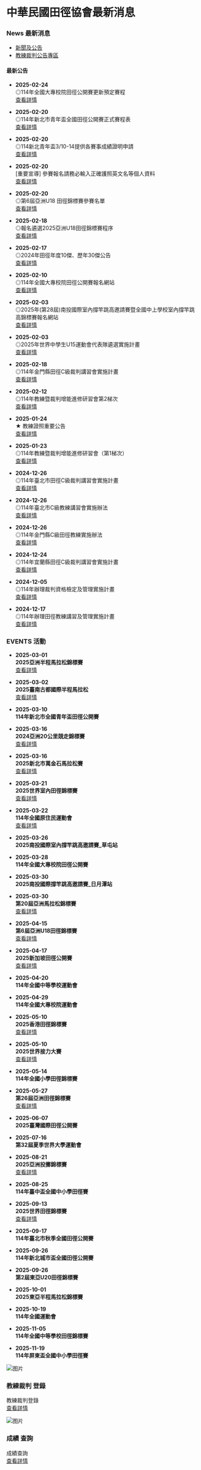 # 中華民國田徑協會最新消息

### News 最新消息

-   [新聞及公告](#tab-01 "新聞及公告")
-   [教練裁判公告專區](#tab-02 "教練裁判公告專區")

#### 最新公告

-   **2025-02-24**  
    ◎114年全國大專校院田徑公開賽更新預定賽程  
    [查看詳情](/public/news_data.aspx?id=13484 "◎114年全國大專校院田徑公開賽更新預定賽程")

-   **2025-02-20**  
    ◎114年新北市青年盃全國田徑公開賽正式賽程表  
    [查看詳情](/public/news_data.aspx?id=13476 "◎114年新北市青年盃全國田徑公開賽正式賽程表")

-   **2025-02-20**  
    ◎114新北青年盃3/10-14提供各賽事成績證明申請  
    [查看詳情](/public/news_data.aspx?id=13490 "◎114新北青年盃3/10-14提供各賽事成績證明申請")

-   **2025-02-20**  
    \[重要宣導\] 參賽報名請務必輸入正確護照英文名等個人資料  
    [查看詳情](/public/news_data.aspx?id=13491 "[重要宣導] 參賽報名請務必輸入正確護照英文名等個人資料")

-   **2025-02-20**  
    ◎第6屆亞洲U18 田徑錦標賽參賽名單  
    [查看詳情](/public/news_data.aspx?id=13492 "◎第6屆亞洲U18 田徑錦標賽參賽名單")

-   **2025-02-18**  
    ◎報名遴選2025亞洲U18田徑錦標賽程序  
    [查看詳情](/public/news_data.aspx?id=13429 "◎報名遴選2025亞洲U18田徑錦標賽程序")

-   **2025-02-17**  
    ◎2024年田徑年度10傑、歷年30傑公告  
    [查看詳情](/public/news_data.aspx?id=13488 "◎2024年田徑年度10傑、歷年30傑公告")

-   **2025-02-10**  
    ◎114年全國大專校院田徑公開賽報名網站  
    [查看詳情](https://reurl.cc/A6zNpZ "◎114年全國大專校院田徑公開賽報名網站")

-   **2025-02-03**  
    ◎2025年(第28屆)南投國際室內撐竿跳高邀請賽暨全國中上學校室內撐竿跳高錦標賽報名網站  
    [查看詳情](https://w2.athletics.org.tw/ntpv2025/orgo.php "◎2025年(第28屆)南投國際室內撐竿跳高邀請賽暨全國中上學校室內撐竿跳高錦標賽報名網站")

-   **2025-02-03**  
    ◎2025年世界中學生U15運動會代表隊遴選實施計畫  
    [查看詳情](/Upload/news/2501220007_1140205044_ATTACH1.pdf "◎2025年世界中學生U15運動會代表隊遴選實施計畫")

-   **2025-02-18**  
    ◎114年金門縣田徑C級裁判講習會實施計畫  
    [查看詳情](/public/news_data.aspx?id=13489 "◎114年金門縣田徑C級裁判講習會實施計畫")

-   **2025-02-12**  
    ◎114年教練暨裁判增能進修研習會第2梯次  
    [查看詳情](/public/news_data.aspx?id=13485 "◎114年教練暨裁判增能進修研習會第2梯次")

-   **2025-01-24**  
    ★ 教練證照重要公告  
    [查看詳情](/public/news_data.aspx?id=13467 "★ 教練證照重要公告")

-   **2025-01-23**  
    ◎114年教練暨裁判增能進修研習會（第1梯次）  
    [查看詳情](/public/news_data.aspx?id=13481 "◎114年教練暨裁判增能進修研習會（第1梯次）")

-   **2024-12-26**  
    ◎114年臺北市田徑C級裁判講習會實施計畫  
    [查看詳情](/public/news_data.aspx?id=13466 "◎114年臺北市田徑C級裁判講習會實施計畫")

-   **2024-12-26**  
    ◎114年臺北市C級教練講習會實施辦法  
    [查看詳情](/public/news_data.aspx?id=13468 "◎114年臺北市C級教練講習會實施辦法")

-   **2024-12-26**  
    ◎114年金門縣C級田徑教練實施辦法  
    [查看詳情](/public/news_data.aspx?id=13469 "◎114年金門縣C級田徑教練實施辦法")

-   **2024-12-24**  
    ◎114年宜蘭縣田徑C級裁判講習會實施計畫  
    [查看詳情](/public/news_data.aspx?id=13465 "◎114年宜蘭縣田徑C級裁判講習會實施計畫")

-   **2024-12-05**  
    ◎114年辦理裁判資格檢定及管理實施計畫  
    [查看詳情](/public/news_data.aspx?id=13461 "◎114年辦理裁判資格檢定及管理實施計畫")

-   **2024-12-17**  
    ◎114年辦理田徑教練講習及管理實施計畫  
    [查看詳情](/public/news_data.aspx?id=13458 "◎114年辦理田徑教練講習及管理實施計畫")


### EVENTS 活動

-   **2025-03-01**  
    **2025亞洲半程馬拉松錦標賽**  
    [查看詳情](https://asianathletics.com/)

-   **2025-03-02**  
    **2025臺南古都國際半程馬拉松**  
    [查看詳情](https://www.facebook.com/tainanhalfmarathon/)

-   **2025-03-10**  
    **114年新北市全國青年盃田徑公開賽**

-   **2025-03-16**  
    **2024亞洲20公里競走錦標賽**  
    [查看詳情](https://www.jaaf.or.jp/news/article/19374/?competition=1815)

-   **2025-03-16**  
    **2025新北市萬金石馬拉松賽**  
    [查看詳情](https://wanjinshi-marathon.com.tw/)

-   **2025-03-21**  
    **2025世界室內田徑錦標賽**  
    [查看詳情](https://worldathletics.org/competitions/world-athletics-indoor-championships/nanjing25)

-   **2025-03-22**  
    **114年全國原住民運動會**  
    [查看詳情](https://114kaohsiung.khsport.tw/Module/Home/Index.php)

-   **2025-03-26**  
    **2025南投國際室內撐竿跳高邀請賽_草屯站**

-   **2025-03-28**  
    **114年全國大專校院田徑公開賽**

-   **2025-03-30**  
    **2025南投國際撐竿跳高邀請賽_日月潭站**

-   **2025-03-30**  
    **第20屆亞洲馬拉松錦標賽**  
    [查看詳情](https://asianathletics.com/)

-   **2025-04-15**  
    **第6屆亞洲U18田徑錦標賽**  
    [查看詳情](https://asianathletics.com/)

-   **2025-04-17**  
    **2025新加坡田徑公開賽**  
    [查看詳情](http://www.singaporeathletics.org.sg/)

-   **2025-04-20**  
    **114年全國中等學校運動會**

-   **2025-04-29**  
    **114年全國大專校院運動會**

-   **2025-05-10**  
    **2025香港田徑錦標賽**  
    [查看詳情](http://www.hkaaa.com/index.php)

-   **2025-05-10**  
    **2025世界接力大賽**  
    [查看詳情](https://worldathletics.org/competitions/world-athletics-relays/guangzhou25)

-   **2025-05-14**  
    **114年全國小學田徑錦標賽**

-   **2025-05-27**  
    **第26屆亞洲田徑錦標賽**  
    [查看詳情](https://asianathletics.com/)

-   **2025-06-07**  
    **2025臺灣國際田徑公開賽**

-   **2025-07-16**  
    **第32屆夏季世界大學運動會**

-   **2025-08-21**  
    **2025亞洲投擲錦標賽**  
    [查看詳情](https://asianathletics.com/)

-   **2025-08-25**  
    **114年臺中盃全國中小學田徑賽**

-   **2025-09-13**  
    **2025世界田徑錦標賽**  
    [查看詳情](https://worldathletics.org/competitions/world-athletics-championships/tokyo25)

-   **2025-09-17**  
    **114年臺北市秋季全國田徑公開賽**

-   **2025-09-26**  
    **114年新北城市盃全國田徑公開賽**

-   **2025-09-26**  
    **第2屆東亞U20田徑錦標賽**

-   **2025-10-01**  
    **2025東亞半程馬拉松錦標賽**

-   **2025-10-19**  
    **114年全國運動會**

-   **2025-11-05**  
    **114年全國中等學校田徑錦標賽**

-   **2025-11-19**  
    **114年屏東盃全國中小學田徑賽**

![图片](/Upload/news/banner4.jpg)

### 教練裁判 登錄

教練裁判登錄  
[查看詳情](/user)

![图片](/Upload/news/banner7.jpg)

### 成績 查詢

成績查詢  
[查看詳情](/public/score_data.aspx)